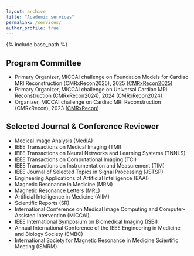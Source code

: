 ```yaml
---
layout: archive
title: "Academic services"
permalink: /services/
author_profile: true
---
```


{% include base_path %}

Program Committee
------
- Primary Organizer, MICCAI challenge on Foundation Models for Cardiac MRI Reconstruction (CMRxRecon2025), 2025 ([CMRxRecon2025](https://github.com/CmrxRecon/CMRxRecon2025))
- Primary Organizer, MICCAI challenge on Universal Cardiac MRI Reconstruction (CMRxRecon2024), 2024 ([CMRxRecon2024](https://github.com/CmrxRecon/CMRxRecon2024))
- Organizer, MICCAI challenge on Cardiac MRI Reconstruction (CMRxRecon), 2023 ([CMRxRecon](https://github.com/CmrxRecon/CMRxRecon))

Selected Journal & Conference Reviewer
------
- Medical Image Analysis (MedIA)
- IEEE Transactions on Medical Imaging (TMI)
- IEEE Transactions on Neural Networks and Learning Systems (TNNLS)
- IEEE Transactions on Computational Imaging (TCI)
- IEEE Transactions on Instrumentation and Measurement (TIM)
- IEEE Journal of Selected Topics in Signal Processing (JSTSP)
- Engineering Applications of Artificial Intelligence (EAAI)
- Magnetic Resonance in Medicine (MRM)
- Magnetic Resonance Letters (MRL)
- Artificial Intelligence in Medicine (AIIM)
- Scientific Reports (SR)
- International Conference on Medical Image Computing and Computer-Assisted Intervention (MICCAI)
- IEEE International Symposium on Biomedical Imaging (ISBI)
- Annual International Conference of the IEEE Engineering in Medicine and Biology Society (EMBC)
- International Society for Magnetic Resonance in Medicine Scientific Meeting (ISMRM)
